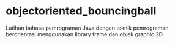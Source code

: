 # objectoriented_bouncingball
Latihan bahasa pemrograman Java dengan teknik pemrograman berorientasi menggunakan library frame dan objek graphic 2D
